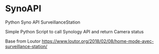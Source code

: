 # SynoAPI
Python Syno API SurveillanceStation

Simple Python Script to call Synology API and return Camera status

Base from Loutor https://www.loutor.org/2018/02/08/home-mode-avec-surveillance-station/
